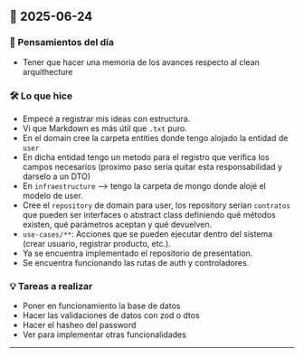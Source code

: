 
## 📅 2025-06-24

### 🧠 Pensamientos del día
- Tener que hacer una memoria de los avances respecto al clean arquithecture

### 🛠️ Lo que hice
- Empecé a registrar mis ideas con estructura.
- Vi que Markdown es más útil que `.txt` puro.
- En el domain cree la carpeta entities donde tengo alojado la entidad de `user` 
- En dicha entidad tengo un metodo para el registro que verifica los campos necesarios (proximo paso seria quitar esta responsabilidad y darselo a un DTO)
- En `infraestructure` --> tengo la carpeta de mongo donde alojé el modelo de user.
- Cree el `repository` de domain para user, los repository serian `contratos` que pueden ser interfaces o abstract class definiendo qué métodos existen, qué parámetros aceptan y qué devuelven.
- `use-cases/**`: Acciones que se pueden ejecutar dentro del sistema (crear usuario, registrar producto, etc.).
- Ya se encuentra implementado el repositorio de presentation.
- Se encuentra funcionando las rutas de auth y controladores.
### 💡 Tareas a realizar
- Poner en funcionamiento la base de datos
- Hacer las validaciones de datos con zod o dtos
- Hacer el hasheo del password
- Ver para implementar otras funcionalidades
---